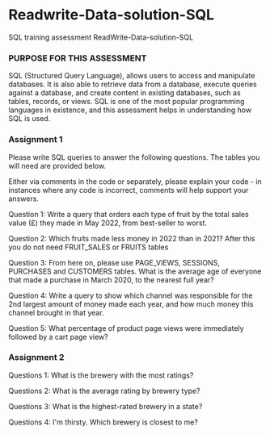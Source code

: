 # Readwrite-Data-solution-SQL
SQL training assessment 
ReadWrite-Data-solution-SQL


<h3>PURPOSE FOR THIS ASSESSMENT</h3>

SQL (Structured Query Language), allows users to access and manipulate databases. It is also able to retrieve data from a database, execute queries against a database, and create content in existing databases, such as tables, records, or views. SQL is one of the most popular programming languages in existence, and this assessment helps in understanding how SQL is used.


<h3>Assignment 1</h3>
Please write SQL queries to answer the following questions. The tables you will need are provided below.

Either via comments in the code or separately, please explain your code - in instances where any code is incorrect, comments will help support your answers.

Question 1: Write a query that orders each type of fruit by the total sales value (£) they made in May 2022, from best-seller to worst.

Question 2: Which fruits made less money in 2022 than in 2021? After this you do not need FRUIT_SALES or FRUITS tables

Question 3: From here on, please use PAGE_VIEWS, SESSIONS, PURCHASES and CUSTOMERS tables. What is the average age of everyone that made a purchase in March 2020, to the nearest full year?

Question 4: Write a query to show which channel was responsible for the 2nd largest amount of money made each year, and how much money this channel brought in that year.

Question 5: What percentage of product page views were immediately followed by a cart page view?

<h3>Assignment 2</h3>

Questions 1: What is the brewery with the most ratings?

Questions 2: What is the average rating by brewery type?

Questions 3: What is the highest-rated brewery in a state?

Questions 4: I'm thirsty. Which brewery is closest to me?

